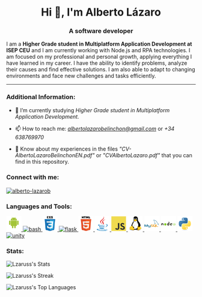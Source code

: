 <h1 align="center"> Hi 👋, I'm Alberto Lázaro </h1>


<h3 align="center">A software developer</h3>

I am a **Higher Grade student in Multiplatform Application Development at ISEP CEU** and I am currently working with Node.js and RPA technologies. I am focused on my professional and personal growth, applying everything I have learned in my career. I have the ability to identify problems, analyze their causes and find effective solutions. I am also able to adapt to changing environments and face new challenges and tasks efficiently.

---

<h3 align="left">Additional Information:</h3>

- 🌱 I’m currently studying *Higher Grade student in Multiplatform Application Development.*

- 📫 How to reach me: *albertolazarobelinchon@gmail.com* or *+34 638769970*

- 📄 Know about my experiences in the files *"CV-AlbertoLazaroBelinchonEN.pdf"* or *"CVAlbertoLazaro.pdf"* that you can find in this repository.

<h3 align="left">Connect with me:</h3>
<p align="left">
<a href="https://linkedin.com/in/alberto-lazarob" target="blank"><img align="center" src="https://raw.githubusercontent.com/rahuldkjain/github-profile-readme-generator/master/src/images/icons/Social/linked-in-alt.svg" alt="alberto-lazarob" height="30" width="40" /></a>
</p>
<h3 align="left">Languages and Tools:</h3>
<p align="left"> <a href="https://developer.android.com" target="_blank" rel="noreferrer"> <img src="https://raw.githubusercontent.com/devicons/devicon/master/icons/android/android-original-wordmark.svg" alt="android" width="40" height="40"/> </a> <a href="https://www.gnu.org/software/bash/" target="_blank" rel="noreferrer"> <img src="https://www.vectorlogo.zone/logos/gnu_bash/gnu_bash-icon.svg" alt="bash" width="40" height="40"/> </a> <a href="https://www.w3schools.com/css/" target="_blank" rel="noreferrer"> <img src="https://raw.githubusercontent.com/devicons/devicon/master/icons/css3/css3-original-wordmark.svg" alt="css3" width="40" height="40"/> </a> <a href="https://flask.palletsprojects.com/" target="_blank" rel="noreferrer"> <img src="https://www.vectorlogo.zone/logos/pocoo_flask/pocoo_flask-icon.svg" alt="flask" width="40" height="40"/> </a> <a href="https://www.w3.org/html/" target="_blank" rel="noreferrer"> <img src="https://raw.githubusercontent.com/devicons/devicon/master/icons/html5/html5-original-wordmark.svg" alt="html5" width="40" height="40"/> </a> <a href="https://www.java.com" target="_blank" rel="noreferrer"> <img src="https://raw.githubusercontent.com/devicons/devicon/master/icons/java/java-original.svg" alt="java" width="40" height="40"/> </a> <a href="https://developer.mozilla.org/en-US/docs/Web/JavaScript" target="_blank" rel="noreferrer"> <img src="https://raw.githubusercontent.com/devicons/devicon/master/icons/javascript/javascript-original.svg" alt="javascript" width="40" height="40"/> </a> <a href="https://www.linux.org/" target="_blank" rel="noreferrer"> <img src="https://raw.githubusercontent.com/devicons/devicon/master/icons/linux/linux-original.svg" alt="linux" width="40" height="40"/> </a> <a href="https://www.mysql.com/" target="_blank" rel="noreferrer"> <img src="https://raw.githubusercontent.com/devicons/devicon/master/icons/mysql/mysql-original-wordmark.svg" alt="mysql" width="40" height="40"/> </a> <a href="https://nodejs.org" target="_blank" rel="noreferrer"> <img src="https://raw.githubusercontent.com/devicons/devicon/master/icons/nodejs/nodejs-original-wordmark.svg" alt="nodejs" width="40" height="40"/> </a> <a href="https://www.python.org" target="_blank" rel="noreferrer"> <img src="https://raw.githubusercontent.com/devicons/devicon/master/icons/python/python-original.svg" alt="python" width="40" height="40"/> </a> <a href="https://unity.com/" target="_blank" rel="noreferrer"> <img src="https://www.vectorlogo.zone/logos/unity3d/unity3d-icon.svg" alt="unity" width="40" height="40"/> </a> </p>


<h3 align="left">Stats:</h3>

![Lzaruss's Stats](https://github-readme-stats.vercel.app/api?username=Lzaruss&theme=gotham&show_icons=true&hide_border=true&count_private=true)

![Lzaruss's Streak](https://github-readme-streak-stats.herokuapp.com/?user=Lzaruss&theme=gotham&hide_border=true)

![Lzaruss's Top Languages](https://github-readme-stats.vercel.app/api/top-langs/?username=Lzaruss&theme=gotham&show_icons=true&hide_border=true&layout=compact)
